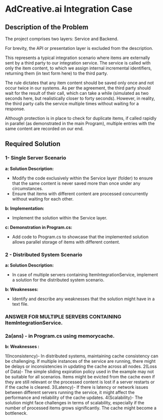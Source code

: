 ﻿# AdCreative.ai Integration Case

## Description of the Problem

The project comprises two layers: Service and Backend.

For brevity, the API or presentation layer is excluded from the description.

This represents a typical integration scenario where items are externally sent by a third party to our integration service. The service is called with only the item content, to which we assign internal incremental identifiers, returning them (in text form here) to the third party.

The rule dictates that any item content should be saved only once and not occur twice in our systems. As per the agreement, the third party should wait for the result of their call, which can take a while (simulated as two seconds here, but realistically closer to forty seconds). However, in reality, the third party calls the service multiple times without waiting for a response.

Although protection is in place to check for duplicate items, if called rapidly in parallel (as demonstrated in the main Program), multiple entries with the same content are recorded on our end.

## Required Solution

### 1- Single Server Scenario

**a: Solution Description:**
- Modify the code exclusively within the Service layer (folder) to ensure that the same content is never saved more than once under any circumstances.
- Ensure that items with different content are processed concurrently without waiting for each other.

**b: Implementation:**
- Implement the solution within the Service layer.

**c: Demonstration in Program.cs:**
- Add code to Program.cs to showcase that the implemented solution allows parallel storage of items with different content.

### 2 - Distributed System Scenario

**a: Solution Description:**
- In case of multiple servers containing ItemIntegrationService, implement a solution for the distributed system scenario.

**b: Weaknesses:**
- Identify and describe any weaknesses that the solution might have in a text file.


### ANSWER FOR MULTIPLE SERVERS CONTAINING ItemIntegrationService.
### 2a(ans) - in Program.cs using memorycache.

**b: Weaknesses :**

1(Inconsistency)- In distributed systems, maintaining cache consistency can be challenging. If multiple instances of the service are running, there might be delays or inconsistencies in updating the cache across all nodes.
2(Loss of Data)- The simple sliding expiration policy used in the example may not be suitable for all scenarios. Items might be evicted from the cache even if they are still relevant or the processed content is lost if a server restarts or if the cache is cleared.
3(Latency)- If there is latency or network issues between different servers running the service, it might affect the performance and reliability of the cache updates.
4(Scalability)- The solution might face challenges in terms of scalability, especially if the number of processed items grows significantly. The cache might become a bottleneck.
